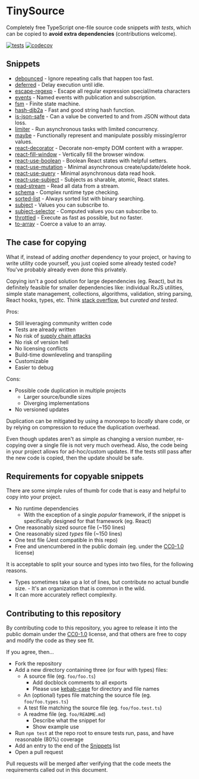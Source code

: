 # TinySource

Completely free TypeScript one-file source code snippets _with tests_, which can be copied to **avoid extra dependencies** (contributions welcome).

[![tests](https://github.com/tinysource/tinysource/actions/workflows/tests.yml/badge.svg)](https://github.com/tinysource/tinysource/actions/workflows/tests.yml)
[![codecov](https://codecov.io/gh/tinysource/tinysource/branch/main/graph/badge.svg?token=E2VYI8XJLB)](https://codecov.io/gh/tinysource/tinysource)

## Snippets

- [debounced](debounced) - Ignore repeating calls that happen too fast.
- [deferred](deferred) - Delay execution until idle.
- [escape-regexp](escape-regexp) - Escape all regular expression special/meta characters
- [events](events) - Named events with publication and subscription.
- [fsm](fsm) - Finite state machine.
- [hash-djb2a](hash-djb2a) - Fast and good string hash function.
- [is-json-safe](is-json-safe) - Can a value be converted to and from JSON without data loss.
- [limiter](limiter) - Run asynchronous tasks with limited concurrency.
- [maybe](maybe) - Functionally represent and manipulate possibly missing/error values.
- [react-decorator](react-decorator) - Decorate non-empty DOM content with a wrapper.
- [react-fill-window](react-fill-window) - Vertically fill the browser window.
- [react-use-boolean](react-use-boolean) - Boolean React states with helpful setters.
- [react-use-mutation](react-use-mutation) - Minimal asynchronous create/update/delete hook.
- [react-use-query](react-use-query) - Minimal asynchronous data read hook.
- [react-use-subject](react-use-subject) - Subjects as sharable, atomic, React states.
- [read-stream](read-stream) - Read all data from a stream.
- [schema](schema) - Complex runtime type checking.
- [sorted-list](sorted-list) - Always sorted list with binary searching.
- [subject](subject) - Values you can subscribe to.
- [subject-selector](subject-selector) - Computed values you can subscribe to.
- [throttled](throttled) - Execute as fast as possible, but no faster.
- [to-array](to-array) - Coerce a value to an array.

## The case for copying

What if, instead of adding _another_ dependency to your project, or having to write utility code yourself, you just copied some already tested code? You've probably already even done this privately.

Copying isn't a good solution for large dependencies (eg. React), but its definitely feasible for smaller dependencies like: individual RxJS utilities, simple state management, collections, algorithms, validation, string parsing, React hooks, types, etc. Think [stack overflow](https://stackoverflow.com/), but _curated and tested_.

Pros:

- Still leveraging community written code
- Tests are already written
- No risk of [supply chain attacks](https://blog.sonatype.com/npm-project-used-by-millions-hijacked-in-supply-chain-attack)
- No risk of version hell
- No licensing conflicts
- Build-time downleveling and transpiling
- Customizable
- Easier to debug

Cons:

- Possible code duplication in multiple projects
  - Larger source/bundle sizes
  - Diverging implementations
- No versioned updates

Duplication can be mitigated by using a monorepo to _locally_ share code, or by relying on compression to reduce the duplication overhead.

Even though updates aren't as simple as changing a version number, re-copying over a single file is not very much overhead. Also, the code being in your project allows for ad-hoc/custom updates. If the tests still pass after the new code is copied, then the update should be safe.

## Requirements for copyable snippets

There are some simple rules of thumb for code that is easy and helpful to copy into your project.

- No runtime dependencies
  - With the exception of a single _popular_ framework, if the snippet is specifically designed for that framework (eg. React)
- One reasonably sized source file (~150 lines)
- One reasonably sized _types_ file (~150 lines)
- One test file (Jest compatible in this repo)
- Free and unencumbered in the public domain (eg. under the [CC0-1.0](https://creativecommons.org/publicdomain/zero/1.0/legalcode.txt) license)

It is acceptable to split your source and types into two files, for the following reasons.

- Types sometimes take up a lot of lines, but contribute no actual bundle size. - It's an organization that is common in the wild.
- It can more accurately reflect complexity.

## Contributing to this repository

By contributing code to this repository, you agree to release it into the public domain under the [CC0-1.0](https://creativecommons.org/publicdomain/zero/1.0/legalcode.txt) license, and that others are free to copy and modify the code as they see fit.

If you agree, then...

- Fork the repository
- Add a new directory containing three (or four with types) files:
  - A source file (eg. `foo/foo.ts`)
    - Add docblock comments to all exports
    - Please use [kebab-case](https://en.wiktionary.org/wiki/kebab_case) for directory and file names
  - An (optional) types file matching the source file (eg. `foo/foo.types.ts`)
  - A test file matching the source file (eg. `foo/foo.test.ts`)
  - A readme file (eg. `foo/README.md`)
    - Describe what the snippet for
    - Show example use
- Run `npm test` at the repo root to ensure tests run, pass, and have reasonable (80%) coverage
- Add an entry to the end of the [Snippets](#snippets) list
- Open a pull request

Pull requests will be merged after verifying that the code meets the requirements called out in this document.
